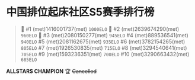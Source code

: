 # 中国排位起床社区S5赛季排行榜
> :1st_place_medal: #1 (met)1416001737(met) `1000ELO`
:2nd_place_medal: #2 (met)2639674290(met) `960ELO`
:3rd_place_medal: #3 (met)2080150277(met) `945ELO`
#4 (met)889536541(met) `940ELO`
#5 (met)2081162675(met) `935ELO`
#6 (met)3782154265(met) `805ELO`
#7 (met)1926530835(met) `715ELO`
#8 (met)3294540641(met) `705ELO`
#9 (met)1593236351(met) `700ELO`
#10 (met)3290663432(met) `685ELO`


**ALLSTARS CHAMPION** :trophy:
~~Cancelled~~

 
